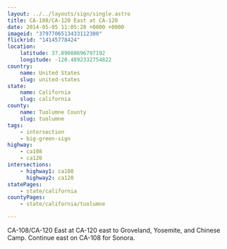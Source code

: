 ```yaml
---
layout: ../../layouts/sign/single.astro
title: CA-108/CA-120 East at CA-120
date: 2014-05-05 11:05:28 +0000 +0000
imageid: "3797706513433112300"
flickrid: "14145778424"
location:
    latitude: 37.89088696797192
    longitude: -120.4892332754822
country:
    name: United States
    slug: united-states
state:
    name: California
    slug: california
county:
    name: Tuolumne County
    slug: tuolumne
tags:
    - intersection
    - big-green-sign
highway:
    - ca108
    - ca120
intersections:
    - highway1: ca108
      highway2: ca120
statePages:
    - state/california
countyPages:
    - state/california/tuolumne

---
```

CA-108/CA-120 East at CA-120 east to Groveland, Yosemite, and Chinese Camp.  Continue east on CA-108 for Sonora.